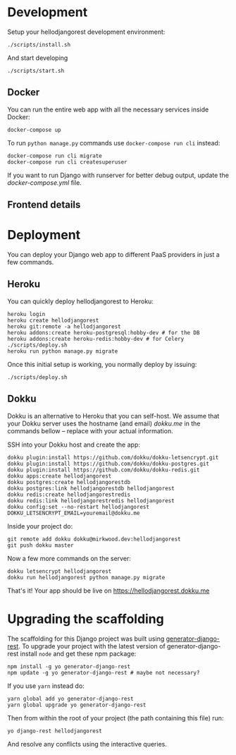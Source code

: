 # Development

Setup your hellodjangorest development environment:

```shell
./scripts/install.sh
```

And start developing

```shell
./scripts/start.sh
```


## Docker

You can run the entire web app with all the necessary services inside Docker:

```shell
docker-compose up
```

To run `python manage.py` commands use `docker-compose run cli` instead:

```shell
docker-compose run cli migrate
docker-compose run cli createsuperuser
```

If you want to run Django with runserver for better debug output,
update the *docker-compose.yml* file.


## Frontend details



# Deployment

You can deploy your Django web app to different PaaS providers
in just a few commands.

## Heroku

You can quickly deploy hellodjangorest to Heroku:

```shell
heroku login
heroku create hellodjangorest
heroku git:remote -a hellodjangorest
heroku addons:create heroku-postgresql:hobby-dev # for the DB
heroku addons:create heroku-redis:hobby-dev # for Celery
./scripts/deploy.sh
heroku run python manage.py migrate
```

Once this initial setup is working, you normally deploy by issuing:

```shell
./scripts/deploy.sh
```

## Dokku

Dokku is an alternative to Heroku that you can self-host. We assume that your
Dokku server uses the hostname (and email) *dokku.me* in the commands bellow –
replace with your actual information.

SSH into your Dokku host and create the app:

```shell
dokku plugin:install https://github.com/dokku/dokku-letsencrypt.git
dokku plugin:install https://github.com/dokku/dokku-postgres.git
dokku plugin:install https://github.com/dokku/dokku-redis.git
dokku apps:create hellodjangorest
dokku postgres:create hellodjangorestdb
dokku postgres:link hellodjangorestdb hellodjangorest
dokku redis:create hellodjangorestredis
dokku redis:link hellodjangorestredis hellodjangorest
dokku config:set --no-restart hellodjangorest DOKKU_LETSENCRYPT_EMAIL=youremail@dokku.me
```

Inside your project do:

```shell
git remote add dokku dokku@mirkwood.dev:hellodjangorest
git push dokku master
```

Now a few more commands on the server:

```shell
dokku letsencrypt hellodjangorest
dokku run hellodjangorest python manage.py migrate
```

That's it! Your app should be live on https://hellodjangorest.dokku.me


# Upgrading the scaffolding

The scaffolding for this Django project was built using
[generator-django-rest][]. To upgrade your project with the latest version
of generator-django-rest install `node` and get these npm package:

```shell
npm install -g yo generator-django-rest
npm update -g yo generator-django-rest # maybe not necessary?
```

If you use `yarn` instead do:

```shell
yarn global add yo generator-django-rest
yarn global upgrade yo generator-django-rest
```

Then from within the root of your project (the path containing this file) run:

```shell
yo django-rest hellodjangorest
```

And resolve any conflicts using the interactive queries.


[generator-django-rest]: https://github.com/metakermit/generator-django-rest
